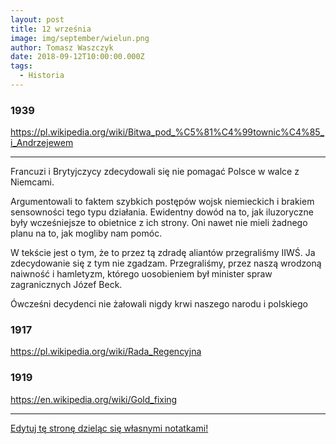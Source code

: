 ```yaml
---
layout: post
title: 12 września
image: img/september/wielun.png
author: Tomasz Waszczyk
date: 2018-09-12T10:00:00.000Z
tags:
  - Historia
---
```


### 1939

https://pl.wikipedia.org/wiki/Bitwa_pod_%C5%81%C4%99townic%C4%85_i_Andrzejewem

---

Francuzi i Brytyjczycy zdecydowali się nie pomagać Polsce w walce z Niemcami.

Argumentowali to faktem szybkich postępów wojsk niemieckich i brakiem sensowności tego typu działania. Ewidentny dowód na to, jak iluzoryczne były wcześniejsze to obietnice z ich strony. Oni nawet nie mieli żadnego planu na to, jak mogliby nam pomóc.

W tekście jest o tym, że to przez tą zdradę aliantów przegraliśmy IIWŚ. Ja zdecydowanie się z tym nie zgadzam. Przegraliśmy, przez naszą wrodzoną naiwność i hamletyzm, którego uosobieniem był minister spraw zagranicznych Józef Beck.

Ówcześni decydenci nie żałowali nigdy krwi naszego narodu i polskiego

### 1917

<https://pl.wikipedia.org/wiki/Rada_Regencyjna>

### 1919

https://en.wikipedia.org/wiki/Gold_fixing

---

<a href="https://github.com/TomaszWaszczyk/historia.waszczyk.com/edit/master/src/content/september-12.md" target="_blank">Edytuj tę stronę dzieląc się własnymi notatkami!</a>
